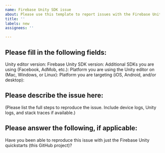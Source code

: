 ```yaml
---
name: Firebase Unity SDK issue
about: Please use this template to report issues with the Firebase Unity SDK.
title: ''
labels: new
assignees: ''

---
```


## Please fill in the following fields:
Unity editor version: 
Firebase Unity SDK version: 
Additional SDKs you are using (Facebook, AdMob, etc.): 
Platform you are using the Unity editor on (Mac, Windows, or Linux): 
Platform you are targeting (iOS, Android, and/or desktop): 

## Please describe the issue here:
(Please list the full steps to reproduce the issue. Include device logs, Unity logs, and stack traces if available.)

## Please answer the following, if applicable:
Have you been able to reproduce this issue with just the Firebase Unity quickstarts (this GitHub project)?

